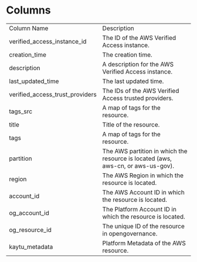 # Columns  

<table>
	<tr><td>Column Name</td><td>Description</td></tr>
	<tr><td>verified_access_instance_id</td><td>The ID of the AWS Verified Access instance.</td></tr>
	<tr><td>creation_time</td><td>The creation time.</td></tr>
	<tr><td>description</td><td>A description for the AWS Verified Access instance.</td></tr>
	<tr><td>last_updated_time</td><td>The last updated time.</td></tr>
	<tr><td>verified_access_trust_providers</td><td>The IDs of the AWS Verified Access trusted providers.</td></tr>
	<tr><td>tags_src</td><td>A map of tags for the resource.</td></tr>
	<tr><td>title</td><td>Title of the resource.</td></tr>
	<tr><td>tags</td><td>A map of tags for the resource.</td></tr>
	<tr><td>partition</td><td>The AWS partition in which the resource is located (aws, aws-cn, or aws-us-gov).</td></tr>
	<tr><td>region</td><td>The AWS Region in which the resource is located.</td></tr>
	<tr><td>account_id</td><td>The AWS Account ID in which the resource is located.</td></tr>
	<tr><td>og_account_id</td><td>The Platform Account ID in which the resource is located.</td></tr>
	<tr><td>og_resource_id</td><td>The unique ID of the resource in opengovernance.</td></tr>
	<tr><td>kaytu_metadata</td><td>Platform Metadata of the AWS resource.</td></tr>
</table>